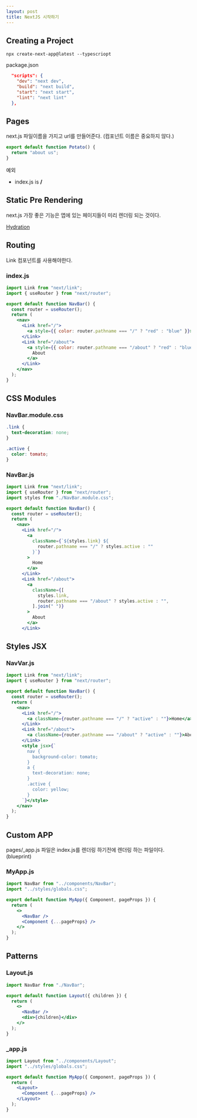 ```yaml
---
layout: post
title: NextJS 시작하기
---
```


## Creating a Project

~~~
npx create-next-app@latest --typescriopt
~~~

package.json
~~~json
  "scripts": {
    "dev": "next dev",
    "build": "next build",
    "start": "next start",
    "lint": "next lint"
  },
~~~

## Pages
next.js 파일이름을 가지고 url를 만들어준다. (컴포넌트 이름은 중요하지 않다.)
~~~javascript
export default function Potato() {
  return "about us";
}
~~~

예외
- index.js is **/**

## Static Pre Rendering
next.js 가장 좋은 기능은 앱에 있는 페이지들이 미리 렌더링 되는 것이다.

[Hydration](https://velog.io/@huurray/React-Hydration-%EC%97%90-%EB%8C%80%ED%95%98%EC%97%AC)


## Routing
Link 컴포넌트를 사용해야한다.

### index.js
~~~jsx
import Link from "next/link";
import { useRouter } from "next/router";

export default function NavBar() {
  const router = useRouter();
  return (
    <nav>
      <Link href="/">
        <a style={{ color: router.pathname === "/" ? "red" : "blue" }}>Home</a>
      </Link>
      <Link href="/about">
        <a style={{ color: router.pathname === "/about" ? "red" : "blue" }}>
          About
        </a>
      </Link>
    </nav>
  );
}
~~~

## CSS Modules
### NavBar.module.css
~~~css
.link {
  text-decoration: none;
}

.active {
  color: tomato;
}
~~~

### NavBar.js
~~~jsx
import Link from "next/link";
import { useRouter } from "next/router";
import styles from "./NavBar.module.css";

export default function NavBar() {
  const router = useRouter();
  return (
    <nav>
      <Link href="/">
        <a
          className={`${styles.link} ${
            router.pathname === "/" ? styles.active : ""
          }`}
        >
          Home
        </a>
      </Link>
      <Link href="/about">
        <a
          className={[
            styles.link,
            router.pathname === "/about" ? styles.active : "",
          ].join(" ")}
        >
          About
        </a>
      </Link>
~~~

## Styles JSX
### NavVar.js
~~~jsx
import Link from "next/link";
import { useRouter } from "next/router";

export default function NavBar() {
  const router = useRouter();
  return (
    <nav>
      <Link href="/">
        <a className={router.pathname === "/" ? "active" : ""}>Home</a>
      </Link>
      <Link href="/about">
        <a className={router.pathname === "/about" ? "active" : ""}>About</a>
      </Link>
      <style jsx>{`
        nav {
          background-color: tomato;
        }
        a {
          text-decoration: none;
        }
        .active {
          color: yellow;
        }
      `}</style>
    </nav>
  );
}
~~~


## Custom APP
pages/_app.js 파일은 index.js를 렌더링 하기전에 렌더링 하는 파일이다. (blueprint)

### MyApp.js
~~~jsx
import NavBar from "../components/NavBar";
import "../styles/globals.css";

export default function MyApp({ Component, pageProps }) {
  return (
    <>
      <NavBar />
      <Component {...pageProps} />
    </>
  );
}
~~~

## Patterns 

### Layout.js
~~~jsx
import NavBar from "./NavBar";

export default function Layout({ children }) {
  return (
    <>
      <NavBar />
      <div>{children}</div>
    </>
  );
}
~~~

### _app.js
~~~jsx
import Layout from "../components/Layout";
import "../styles/globals.css";

export default function MyApp({ Component, pageProps }) {
  return (
    <Layout>
      <Component {...pageProps} />
    </Layout>
  );
}
~~~
